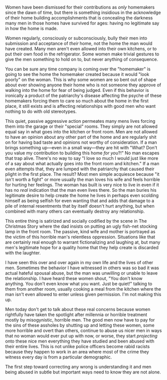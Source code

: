 Women have been dismissed for their contributions as *only* homemakers since the dawn of time, but there is something insidious in the acknowledge of their home building accomplishments that is concealing  the darkness many men in those homes have survived for ages: having no legitimate say in how the home is made.

Women regularly, consciously or subconsciously, bully their men into submission and acceptance of *their* home, not the home the man would have created. Many men aren't even allowed into their own kitchens, or to put their own food in the refrigerator. Some women make trivial gestures to give the men something to hold on to, but never anything of consequence. 

You can be sure any time company is coming over the "homemaker" is going to see the home the homemaker created because it would "look poorly" on the woman. This is why some women are so bent out of shape about ever showing anyone their home who is not someone they approve of walking into the home for fear of being judged. Even if this behavior is ironically a product of the patriarchy's disease affecting the psyche of these homemakers forcing them to care so much about the home in the first place, it still exists and is affecting relationships with good men who want nothing to do with old stereotypes.

This quiet, passive aggressive action permeates many mens lives forcing them into the garage or their "special" rooms. They simply are not allowed equal say in what goes into the kitchen or front room. Men are not allowed to have an opinion about any other part of the home and are regularly shit on for having bad taste and opinions not worthy of consideration. If a man brings something up—even in a small way—they are hit with "What? Don't you value my contribution to building this home *for you*?!" No man escapes that trap alive. There's no way to say "I love so much I would just like more of a say about what actually goes into the front room and kitchen." If a man even attempts that, they are lumped with the patriarchy that caused their plight in the first place. The result? Most men simple acquiesce because "it isn't worth a fight" or more usually the man loves his wife and feels horrible for hurting her feelings. The woman has built is very nice to live in even if it has no *real* indication that the man even lives there. So the man buries his legitimate desire to help create the home he lives in perhaps even scolding himself as being selfish for even wanting that and adds that damage to a pile of internal resentments that by itself doesn't hurt anything, but when combined with many others can eventually destroy any relationship. 

This entire thing is satirized and socially codified by the scene in The Christmas Story where the dad insists on putting an ugly fish-net stocking lamp in the front room. The passive, kind wife and mother is portrayed as the victim of this horrible man's relentless oppression. Situations like that are certainly real enough to warrant fictionalizing and laughing at, but many men's legitimate hope for a quality home that they help create is discarded with the laughter.

I have seen this over and over again in my own life and the lives of other men. Sometimes the behavior I have witnessed in others was so bad it was actual hateful spousal abuse, but the man was unwilling or unable to leave the relationship. I have heard these women shout, "You don't know anything. You don't even know what you want. Just be quiet!" talking to them from another room, usually cooking a meal from the kitchen where the man isn't even allowed to enter unless given permission. I'm not making this up.

Men today don't get to talk about these real concerns because women rightfully have taken the spotlight after millennia or horrible treatment mostly by misogynistic, horrible men. The good men now have to pay for the sins of these assholes by shutting up and letting these women, some more horrible and overt than others, continue to abuse us nicer men in ways that no woman would ever put up with now, or worse, they start *projecting* onto these nice men everything they have studied and been abused with their entire lives. This is not unlike police officers become rabid racists because they happen to work in an area where most of the crime they witness every day is from a particular demographic.

The first step toward correcting any wrong is understanding it and men being abused in subtle but important ways need to know they are not alone.